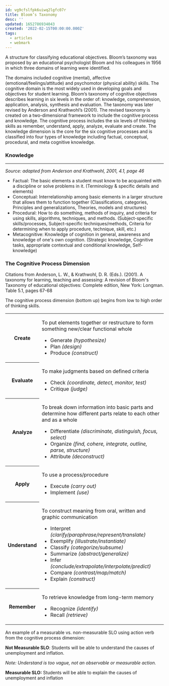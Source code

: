 ```yaml
---
id: vg9cfslfpk6uiwq2lgfc07r
title: Bloom’s Taxonomy
desc: ''
updated: 1652786934043
created: '2022-02-15T00:00:00.000Z'
tags:
  - articles
  - webmark
---
```



A structure for classifying educational objectives. Bloom’s taxonomy was proposed by an educational psychologist Bloom and his colleagues in 1956 in which three domains of learning were identified.

The domains included cognitive (mental), affective (emotional/feelings/attitude) and psychomotor (physical ability) skills. The cognitive domain is the most widely used in developing goals and objectives for student learning. Bloom’s taxonomy of cognitive objectives describes learning in six levels in the order of: knowledge, comprehension, application, analysis, synthesis and evaluation. The taxonomy was later revised by Anderson and Krathwohl’s (2001). The revised taxonomy is created on a two-dimensional framework to include the cognitive process and knowledge. The cognitive process includes the six levels of thinking skills as remember, understand, apply, analyze, evaluate and create. The knowledge dimension is the core for the six cognitive processes and is classified into four types of knowledge including factual, conceptual, procedural, and meta cognitive knowledge.

### Knowledge
---------

_Source: adapted from Anderson and Krathwohl, 2001, 4.1, page 46_

*   Factual: The basic elements a student must know to be acquainted with a discipline or solve problems in it. (Terminology & specific details and elements)
*   Conceptual: Interrelationship among basic elements in a larger structure that allows them to function together (Classifications, categories, Principles and generalizations, Theories, models and structures)
*   Procedural: How to do something, methods of inquiry, and criteria for using skills, algorithms, techniques, and methods. (Subject-specific skills/processes, Subject-specific techniques/methods, Criteria for determining when to apply procedure, technique, skill, etc.)
*   Metacognitive: Knowledge of cognition in general, awareness and knowledge of one's own cognition. (Strategic knowledge, Cognitive tasks, appropriate contextual and conditional knowledge, Self-knowledge)

### The Cognitive Process Dimension

Citations from Anderson, L. W., & Krathwohl, D. R. (Eds.). (2001). A taxonomy for learning, teaching and assessing: A revision of Bloom's Taxonomy of educational objectives: Complete edition, New York: Longman. Table 5.1, pages 67-68

The cognitive process dimension (bottom up) begins from low to high order of thinking skills.

<table><tbody><tr><th><p><strong>Create</strong></p></th><td><p>To put elements together or restructure to form something new/clear functional whole</p><ul><li>Generate <em>(hypothesize)</em></li><li>Plan <em>(design)</em></li><li>Produce <em>(construct)</em></li></ul></td></tr><tr><th><p><strong>Evaluate</strong></p></th><td><p>To make judgments based on defined criteria</p><ul><li>Check <em>(coordinate, detect, monitor, test)</em></li><li>Critique <em>(judge)</em></li></ul></td></tr><tr><th><p><strong>Analyze</strong></p></th><td><p>To break down information into basic parts and determine how different parts relate to each other and as a whole</p><ul><li>Differentiate <em>(discriminate, distinguish, focus, select)</em></li><li>Organize <em>(find, cohere, integrate, outline, parse, structure)</em></li><li>Attribute <em>(deconstruct)</em></li></ul></td></tr><tr><th><p><strong>Apply</strong></p></th><td><p>To use a process/procedure</p><ul><li>Execute <em>(carry out)</em></li><li>Implement <em>(use)</em></li></ul></td></tr><tr><th><p><strong>Understand</strong></p></th><td><p>To construct meaning from oral, written and graphic communication</p><ul><li>Interpret <em>(clarify/paraphrase/represent/translate)</em></li><li>Exemplify <em>(illustrate/instantiate)</em></li><li>Classify <em>(categorize/subsume)</em></li><li>Summarize <em>(abstract/generalize)</em></li><li>Infer <em>(conclude/extrapolate/interpolate/predict)</em></li><li>Compare <em>(contrast/map/match)</em></li><li>Explain <em>(construct)</em></li></ul></td></tr><tr><th><p><strong>Remember</strong></p></th><td><p>To retrieve knowledge from long-term memory</p><ul><li>Recognize <em>(identify)</em></li><li>Recall <em>(retrieve)</em></li></ul></td></tr></tbody></table>

An example of a measurable vs. non-measurable SLO using action verb from the cognitive process dimension:  

**Not Measurable SLO**: Students will be able to understand the causes of unemployment and inflation.

_Note: Understand is too vague, not an observable or measurable action._

**Measurable SLO:** Students will be able to explain the causes of unemployment and inflation

